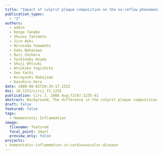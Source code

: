 ```yaml
---
title: "Impact of culprit plaque composition on the no-reflow phenomenon in patients with acute coronary syndrome: an intravascular ultrasound radiofrequency analysis"
publication_types:
  - "2"
authors:
  - admin
  - Kengo Tanabe
  - Shuzou Tanimoto
  - Jiro Aoki
  - Hirosada Yamamoto
  - Gaku Nakazawa
  - Ruri Chihara
  - Yoshinobu Onuma
  - Shuji Ohtsuki
  - Atsuhiko Yagishita
  - Sen Yachi
  - Hiroyoshi Nakajima
  - Kazuhiro Hara
date: 2008-08-01T20:34:17.125Z
doi: 10.1253/circj.72.1235
publication: Circ J. 2008 Aug;72(8):1235-41
abstract: Background, The difference in the culprit plaque composition of acute coronary syndrome (ACS) patients with and without the no-reflow phenomenon has not been fully evaluated. Methods and results, Intravascular ultrasound radiofrequency data of culprit plaques were obtained and analyzed in 49 ACS patients. The no-reflow phenomenon was defined as a decrease of at least 1 grade in 'Thrombolysis In Myocardial Infarction' flow immediately after mechanical dilatation compared with before mechanical dilatation, with no evidence of thrombus, spasm, or dissection. The no-reflow phenomenon was observed in 9 individuals. Culprit plaques with the no-reflow phenomenon contained a higher percentage of necrotic core component and a smaller percentage of fibrous component than plaques in the patients without the no-reflow phenomenon (necrotic core component, 22.1+/-9.3% vs 11.7+/-7.9%, p=0.0011; fibrous component, 59.6+/-11.2% vs 68.3+/-10.2%, p=0.027). Multivariate analysis identified the percentage of necrotic core component as an independent predictor of the no-reflow phenomenon after adjustment for plaque geometry and procedural factors (odds ratio, 1.7, 95% confidence interval, 1.1 to 2.5, p=0.015). Conclusion, Culprit plaques of patients with the no-reflow phenomenon differ from those in patients without the no-reflow phenomenon.
draft: false
featured: false
tags: 
  - Homeostatic Inflammation
image:
  filename: featured
  focal_point: Smart
  preview_only: false
projects: 
- homeostatic-inflammation-in-cardiovascular-disease
---
```

